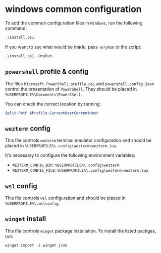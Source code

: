 # windows common configuration

To add the common configuration files in `Windows`, run the following command:

```powershell
.\install.ps1
```

If you want to see what would be made, pass `-DryRun` to the script:

```powershell
.\install.ps1 -DryRun
```

## `powershell` profile & config

The files `Microsoft.PowerShell_profile.ps1` and `powershell.config.json` control the presentation of `PowerShell`. They should be placed in `%USERPROFILE%\Documents\PowerShell`.

You can check the correct location by running:

```powershell
Split-Path $Profile.CurrentUserCurrentHost
```

## `wezterm` config

This file controls `wezterm` terminal emulator configuration and should be placed in `%USERPROFILE%\.config\wezterm\wezterm.lua`.

It's necessary to configure the following environment variables:

* `WEZTERM_CONFIG_DIR`: `%USERPROFILE%\.config\wezterm`
* `WEZTERM_CONFIG_FILE`: `%USERPROFILE%\.config\wezterm\wezterm.lua`

## `wsl` config

This file controls `wsl` configuration and should be placed in `%USERPROFILE%\.wslconfig`.

## `winget` install

This file controls `winget` package installation. To install the listed packges, run:

```powershell
winget import -i winget.json
```

